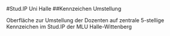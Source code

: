 #Stud.IP Uni Halle
##Kennzeichen Umstellung

Oberfläche zur Umstellung der Dozenten auf zentrale 5-stellige Kennzeichen im Stud.IP der MLU Halle-Wittenberg

